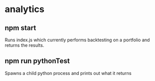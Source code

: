 # analytics

## npm start

Runs index.js which currently performs backtesting on a portfolio and returns the results.

## npm run pythonTest

Spawns a child python process and prints out what it returns
